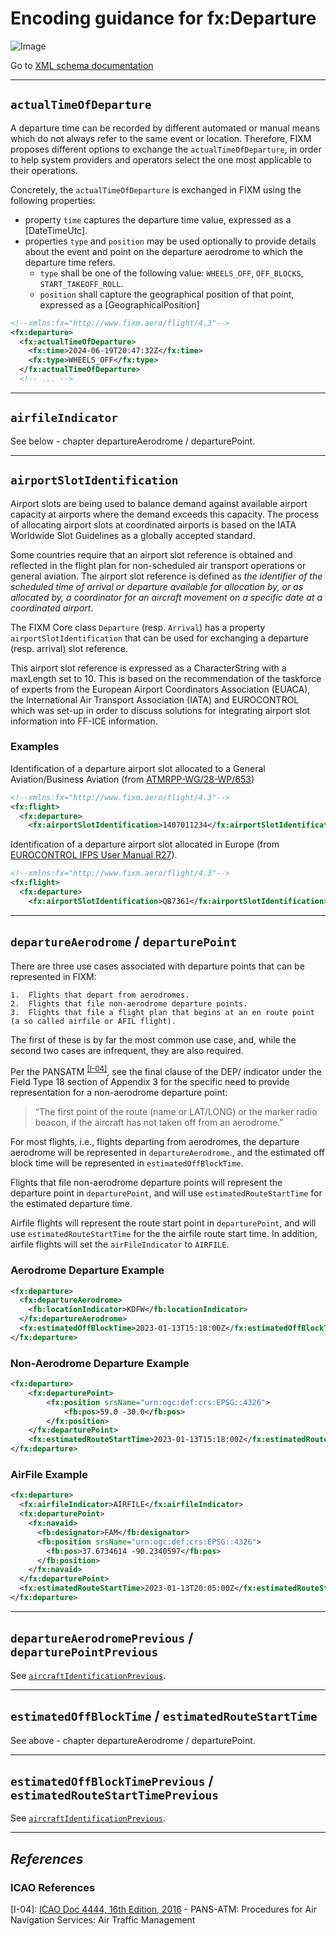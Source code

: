 # Encoding guidance for fx:Departure

![Image](https://www.fixm.aero/releases/FIXM-4.3.0/doc/logical_model_documentation/EARoot/EA1/EA2/EA5/EA312.png)

Go to [XML schema documentation](https://www.fixm.aero/releases/FIXM-4.3.0/doc/schema_documentation/Fixm_DepartureType.html)

---

## `actualTimeOfDeparture`

A departure time can be recorded by different automated or manual means which do not
always refer to the same event or location. Therefore, FIXM proposes different options 
to exchange the `actualTimeOfDeparture`, in order to help system providers and operators select the 
one most applicable to their operations. 

Concretely, the `actualTimeOfDeparture` is exchanged in FIXM using the following properties:
- property `time` captures the departure time value, expressed as a [DateTimeUtc].
- properties `type` and `position` may be used optionally to provide details about the event and point on the departure aerodrome to which the departure time refers.
  - `type` shall be one of the following value: `WHEELS_OFF`, `OFF_BLOCKS`, `START_TAKEOFF_ROLL`.
  - `position` shall capture the geographical position of that point, expressed as a [GeographicalPosition]

```xml
<!--xmlns:fx="http://www.fixm.aero/flight/4.3"-->
<fx:departure>
  <fx:actualTimeOfDeparture>
    <fx:time>2024-06-19T20:47:32Z</fx:time>
    <fx:type>WHEELS_OFF</fx:type>
  </fx:actualTimeOfDeparture>
  <!-- ... -->
```

---

## `airfileIndicator`

See below - chapter departureAerodrome / departurePoint.

---

## `airportSlotIdentification`

Airport slots are being used to balance demand against available airport capacity at airports where the
demand exceeds this capacity. The process of allocating airport slots at
coordinated airports is based on the IATA Worldwide Slot Guidelines as a globally accepted standard.

Some countries require that an airport slot reference is obtained and reflected in the flight plan 
for non-scheduled air transport operations or general aviation. The airport slot reference is defined as 
*the identifier of the scheduled time of arrival or departure available for allocation by, 
or as allocated by, a coordinator for an aircraft movement on a specific date at a coordinated airport*. 

The FIXM Core class `Departure` (resp. `Arrival`) has a property `airportSlotIdentification` that can be used for exchanging a departure (resp. arrival) slot reference. 

This airport slot reference is expressed as a CharacterString with a maxLength set to 10. This is based on the recommendation of the taskforce of experts from 
the European Airport Coordinators Association (EUACA), the International Air Transport Association (IATA) and EUROCONTROL 
which was set-up in order to discuss solutions for integrating airport slot information into FF-ICE information.

### Examples

Identification of a departure airport slot allocated to a General Aviation/Business Aviation (from [ATMRPP-WG/28-WP/653](https://eurocontrol.sharepoint.com/:b:/r/sites/coll-FIXM/Shared%20Documents/FIXM%20Change%20Requests/ICAO%20ATMRPP%20inputs%20for%20FIXM/WP653%20SLOT%20in%20FF-ICE.pdf?csf=1&web=1&e=JBfNqO))
```xml
<!--xmlns:fx="http://www.fixm.aero/flight/4.3"-->
<fx:flight>
  <fx:departure>
    <fx:airportSlotIdentification>1407011234</fx:airportSlotIdentification>    
```

Identification of a departure airport slot allocated in Europe (from [EUROCONTROL IFPS User Manual R27](https://www.eurocontrol.int/publication/ifps-users-manual)).
```xml
<!--xmlns:fx="http://www.fixm.aero/flight/4.3"-->
<fx:flight>
  <fx:departure>
    <fx:airportSlotIdentification>QB7361</fx:airportSlotIdentification>    
```

---

## `departureAerodrome` / `departurePoint`

There are three use cases associated with departure points that can be represented in FIXM:
 
    1.	Flights that depart from aerodromes.
    2.	Flights that file non-aerodrome departure points.
    3.	Flights that file a flight plan that begins at an en route point (a so called airfile or AFIL flight).

The first of these is by far the most common use case, and, while the second two cases are infrequent, 
they are also required. 

Per the PANSATM <sup>[[I-04]](#references)</sup>, see the final clause of the DEP/ indicator under the Field Type 18 
section of Appendix 3 for the specific need to provide representation for a non-aerodrome departure point:  

> “The first point of the route (name or LAT/LONG) or the marker radio beacon, if the aircraft has not taken off from an aerodrome.”

For most flights, i.e., flights departing from aerodromes, the departure aerodrome will be represented in `departureAerodrome`., and the estimated off block time will be represented in `estimatedOffBlockTime`.

Flights that file non-aerodrome departure points will represent the departure point in `departurePoint`, and will use `estimatedRouteStartTime` for the estimated departure time.

Airfile flights will represent the route start point in `departurePoint`, and will use `estimatedRouteStartTime` for the the airfile route start time. In addition, airfile flights will set the `airFileIndicator` to `AIRFILE`.

### Aerodrome Departure Example

```xml
<fx:departure>
  <fx:departureAerodrome>
    <fb:locationIndicator>KDFW</fb:locationIndicator>
  </fx:departureAerodrome>
  <fx:estimatedOffBlockTime>2023-01-13T15:18:00Z</fx:estimatedOffBlockTime>
</fx:departure>
```

### Non-Aerodrome Departure Example

```xml
<fx:departure>
    <fx:departurePoint>
        <fx:position srsName="urn:ogc:def:crs:EPSG::4326">
            <fb:pos>59.0 -30.0</fb:pos>
        </fx:position>
    </fx:departurePoint>
    <fx:estimatedRouteStartTime>2023-01-13T15:18:00Z</fx:estimatedRouteStartTime>
</fx:departure>
```

### AirFile Example

```xml
<fx:departure>
  <fx:airfileIndicator>AIRFILE</fx:airfileIndicator>
  <fx:departurePoint>
    <fx:navaid>
      <fb:designator>FAM</fb:designator>
      <fb:position srsName="urn:ogc:def:crs:EPSG::4326">
        <fb:pos>37.6734614 -90.2340597</fb:pos>
      </fb:position>
    </fx:navaid>
  </fx:departurePoint>
  <fx:estimatedRouteStartTime>2023-01-13T20:05:00Z</fx:estimatedRouteStartTime>
</fx:departure>
```

---

## `departureAerodromePrevious` / `departurePointPrevious`

See [`aircraftIdentificationPrevious`].

---

## `estimatedOffBlockTime` / `estimatedRouteStartTime`

See above - chapter departureAerodrome / departurePoint.

---

## `estimatedOffBlockTimePrevious` / `estimatedRouteStartTimePrevious`

See [`aircraftIdentificationPrevious`].

---

## *References* <!-- {docsify-ignore} -->

### ICAO References

[I-04]: [ICAO Doc 4444, 16th Edition, 2016](https://portal.icao.int/icao-net/ICAO%20Documents/4444_cons_en.pdf) - PANS-ATM: Procedures for Air Navigation Services: Air Traffic Management

[`aircraftIdentificationPrevious`]: general-guidance/fx_FlightData?id=aircraftidentificationprevious



